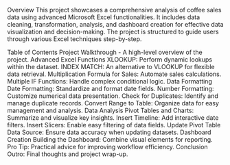 Overview
This project showcases a comprehensive analysis of coffee sales data using advanced Microsoft Excel functionalities. It includes data cleaning, transformation, analysis, and dashboard creation for effective data visualization and decision-making. The project is structured to guide users through various Excel techniques step-by-step.

Table of Contents
Project Walkthrough - A high-level overview of the project.
Advanced Excel Functions
XLOOKUP: Perform dynamic lookups within the dataset.
INDEX MATCH: An alternative to VLOOKUP for flexible data retrieval.
Multiplication Formula for Sales: Automate sales calculations.
Multiple IF Functions: Handle complex conditional logic.
Data Formatting
Date Formatting: Standardize and format date fields.
Number Formatting: Customize numerical data presentation.
Check for Duplicates: Identify and manage duplicate records.
Convert Range to Table: Organize data for easy management and analysis.
Data Analysis
Pivot Tables and Charts: Summarize and visualize key insights.
Insert Timeline: Add interactive date filters.
Insert Slicers: Enable easy filtering of data fields.
Update Pivot Table Data Source: Ensure data accuracy when updating datasets.
Dashboard Creation
Building the Dashboard: Combine visual elements for reporting.
Pro Tip: Practical advice for improving workflow efficiency.
Conclusion
Outro: Final thoughts and project wrap-up.

